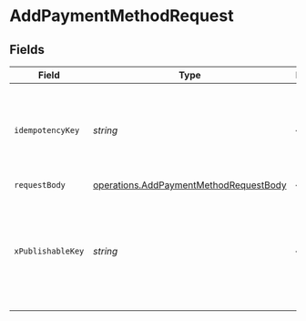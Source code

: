 # AddPaymentMethodRequest


## Fields

| Field                                                                                                                                                                         | Type                                                                                                                                                                          | Required                                                                                                                                                                      | Description                                                                                                                                                                   |
| ----------------------------------------------------------------------------------------------------------------------------------------------------------------------------- | ----------------------------------------------------------------------------------------------------------------------------------------------------------------------------- | ----------------------------------------------------------------------------------------------------------------------------------------------------------------------------- | ----------------------------------------------------------------------------------------------------------------------------------------------------------------------------- |
| `idempotencyKey`                                                                                                                                                              | *string*                                                                                                                                                                      | :heavy_minus_sign:                                                                                                                                                            | A key created by merchants that ensures `POST` and `PATCH` requests are only performed once. [Read more about Idempotent Requests here](/developers/references/idempotency/). |
| `requestBody`                                                                                                                                                                 | [operations.AddPaymentMethodRequestBody](../../models/operations/addpaymentmethodrequestbody.md)                                                                              | :heavy_minus_sign:                                                                                                                                                            | N/A                                                                                                                                                                           |
| `xPublishableKey`                                                                                                                                                             | *string*                                                                                                                                                                      | :heavy_minus_sign:                                                                                                                                                            | The publicly viewable identifier used to identify a merchant division. This key is found in the Developer > API section of the Bolt Merchant Dashboard [RECOMMENDED].         |